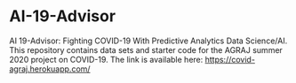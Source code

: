 # AI-19-Advisor
AI 19-Advisor: Fighting COVID-19 With Predictive Analytics
Data Science/AI. This repository contains data sets and  starter code for the AGRAJ summer 2020 project on COVID-19. The link is available here: https://covid-agraj.herokuapp.com/


